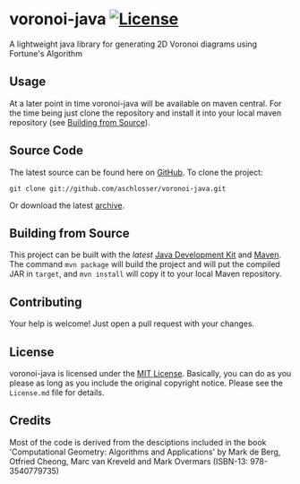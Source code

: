 # voronoi-java [![License](http://img.shields.io/badge/license-MIT-lightgrey.svg?style=flat)][License]
A lightweight java library for generating 2D Voronoi diagrams using Fortune's Algorithm

## Usage
At a later point in time voronoi-java will be available on maven central. For the time being just clone the repository and install it into your local maven repository (see [Building from Source](#building-from-source)).

## Source Code
The latest source can be found here on [GitHub](https://github.com/aschlosser/voronoi-java). To clone the project:

    git clone git://github.com/aschlosser/voronoi-java.git

Or download the latest [archive](https://github.com/aschlosser/voronoi-java/archive/master.zip).

## Building from Source
This project can be built with the _latest_ [Java Development Kit](http://oracle.com/technetwork/java/javase/downloads) and [Maven](https://maven.apache.org/). The command `mvn package` will build the project and will put the compiled JAR in `target`, and `mvn install` will copy it to your local Maven repository.

## Contributing
Your help is welcome! Just open a pull request with your changes.

## License
voronoi-java is licensed under the [MIT License][License]. Basically, you can do as you please as long as you include the original copyright notice. Please see the `License.md` file for details.

## Credits
Most of the code is derived from the desciptions included in the book 'Computational Geometry: Algorithms and Applications'
by Mark de Berg, Otfried Cheong, Marc van Kreveld and Mark Overmars (ISBN-13: 978-3540779735)

[License]: https://choosealicense.com/licenses/mit/
